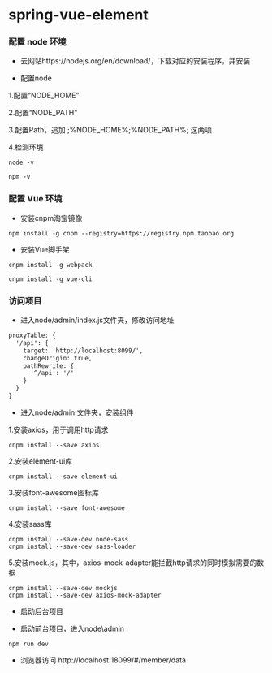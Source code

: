 # spring-vue-element

### 配置 node 环境

- 去网站https://nodejs.org/en/download/，下载对应的安装程序，并安装

- 配置node

1.配置“NODE_HOME”

2.配置“NODE_PATH”

3.配置Path，追加 ;%NODE_HOME%\;%NODE_PATH%\; 这两项

4.检测环境
```jshelllanguage
node -v

npm -v
```

### 配置 Vue 环境

- 安装cnpm淘宝镜像

```jshelllanguage
npm install -g cnpm --registry=https://registry.npm.taobao.org
```

- 安装Vue脚手架

```jshelllanguage
cnpm install -g webpack

cnpm install -g vue-cli
```

### 访问项目

- 进入node/admin/index.js文件夹，修改访问地址

```xml
proxyTable: {
  '/api': {
    target: 'http://localhost:8099/',
    changeOrigin: true,
    pathRewrite: {
      '^/api': '/'
    }
  }
}

```

- 进入node/admin 文件夹，安装组件

1.安装axios，用于调用http请求

```jshelllanguage
cnpm install --save axios
```

2.安装element-ui库

```jshelllanguage
cnpm install --save element-ui
```

3.安装font-awesome图标库

```jshelllanguage
cnpm install --save font-awesome
```

4.安装sass库

```jshelllanguage
cnpm install --save-dev node-sass
cnpm install --save-dev sass-loader
```

5.安装mock.js，其中，axios-mock-adapter能拦截http请求的同时模拟需要的数据　

```jshelllanguage
cnpm install --save-dev mockjs
cnpm install --save-dev axios-mock-adapter
```

- 启动后台项目

- 启动前台项目，进入node\admin

```jshelllanguage
npm run dev
```

- 浏览器访问 http://localhost:18099/#/member/data


